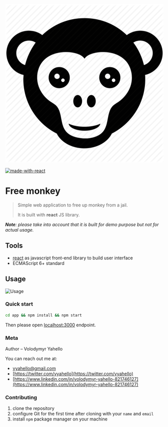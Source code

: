 ![Screenshot](image.png)

[![made-with-react](https://img.shields.io/badge/Made%20with-React-yellowgreen.svg)](https://reactjs.org/)

# Free monkey

> Simple web application to free up monkey from a jail.
>
> It is built with **react** JS library.

_**Note**: please take into account that it is built for demo purpose but not for actual usage._

## Tools
- [react](https://reactjs.org/) as javascript front-end library to build user interface
- ECMAScript 6+ standard

## Usage

![Usage](usage.gif)

### Quick start

```bash
cd app && npm install && npm start
```

Then please open [localhost:3000](http://localhost:3000) endpoint.

### Meta

Author – Volodymyr Yahello

You can reach out me at:
* [vyahello@gmail.com](vyahello@gmail.com)
* [https://twitter.com/vyahello](https://twitter.com/vyahello)
* [https://www.linkedin.com/in/volodymyr-yahello-821746127](https://www.linkedin.com/in/volodymyr-yahello-821746127)

### Contributing
1. clone the repository
2. configure Git for the first time after cloning with your `name` and `email`
3. install `npm` package manager on your machine

